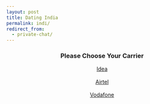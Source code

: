 ```yaml
---
layout: post
title: Dating India 
permalink: indi/
redirect_from:
  - private-chat/
---
```

<center>
<div class="jumbotron">
  <h3>Please Choose Your Carrier</h3>
<a class="btn btn-primary btn-lg" href="http://mmtrkbb.com/mt/y25443a474s233t224q2u234/" role="button">Idea</a><br/><br/>
<a class="btn btn-primary btn-lg" href="http://mmtrkbb.com/mt/y264v234b4r233t224q2u234/" role="button">Airtel</a><br/><br/>
<a class="btn btn-primary btn-lg" href="http://mmtrkms.com/mt/y2641374c4x233t224q2u234/" role="button">Vodafone</a><br/><br/>

</center></p>
</div>

